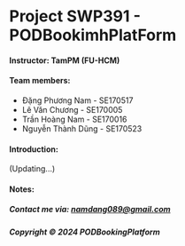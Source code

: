 # Project SWP391 - PODBookimhPlatForm

#### Instructor: TamPM (FU-HCM)

#### Team members:

- Đặng Phương Nam - SE170517
- Lê Văn Chương - SE170005
- Trần Hoàng Nam - SE170016
- Nguyễn Thành Dũng - SE170523

#### Introduction:

(Updating...)

#### Notes:

##### Contact me via: namdang089@gmail.com

##### Copyright &#169; 2024 PODBookingPlatform
